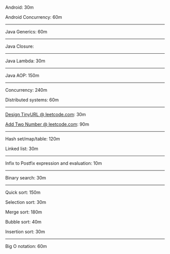 Android:                30m

Android Concurrency:    60m

---

Java Generics:          60m

---

Java Closure:

---

Java Lambda:            30m

---

Java AOP:               150m

---

Concurrency:            240m

Distributed systems:    60m

---

[Design TinyURL @ leetcode.com](https://leetcode.com/problems/design-tinyurl):  30m

[Add Two Number @ leetcode.com](https://leetcode.com/problems/add-two-numbers): 90m

---

Hash set/map/table: 120m

Linked list:        30m      

---

Infix to Postfix
expression and 
evaluation:         10m

---

Binary search:      30m

---

Quick sort:         150m

Selection sort:     30m

Merge sort:         180m

Bubble sort:        40m

Insertion sort:     30m

---

Big O notation:     60m